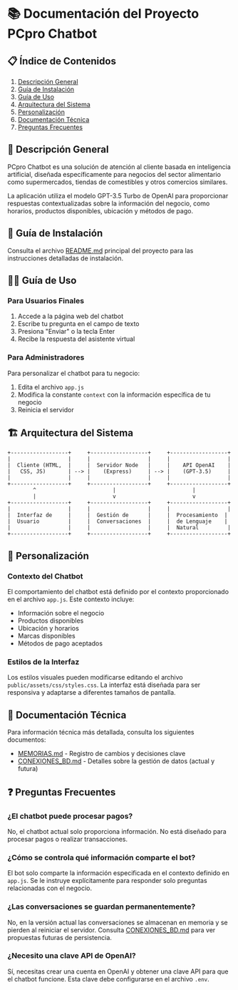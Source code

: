 # 📚 Documentación del Proyecto PCpro Chatbot

## 📋 Índice de Contenidos

1. [Descripción General](#descripción-general)
2. [Guía de Instalación](#guía-de-instalación)
3. [Guía de Uso](#guía-de-uso)
4. [Arquitectura del Sistema](#arquitectura-del-sistema)
5. [Personalización](#personalización)
6. [Documentación Técnica](#documentación-técnica)
7. [Preguntas Frecuentes](#preguntas-frecuentes)

## 📝 Descripción General

PCpro Chatbot es una solución de atención al cliente basada en inteligencia artificial, diseñada específicamente para negocios del sector alimentario como supermercados, tiendas de comestibles y otros comercios similares.

La aplicación utiliza el modelo GPT-3.5 Turbo de OpenAI para proporcionar respuestas contextualizadas sobre la información del negocio, como horarios, productos disponibles, ubicación y métodos de pago.

## 🚀 Guía de Instalación

Consulta el archivo [README.md](../README.md) principal del proyecto para las instrucciones detalladas de instalación.

## 👨‍💻 Guía de Uso

### Para Usuarios Finales

1. Accede a la página web del chatbot
2. Escribe tu pregunta en el campo de texto
3. Presiona "Enviar" o la tecla Enter
4. Recibe la respuesta del asistente virtual

### Para Administradores

Para personalizar el chatbot para tu negocio:

1. Edita el archivo `app.js`
2. Modifica la constante `context` con la información específica de tu negocio
3. Reinicia el servidor

## 🏗️ Arquitectura del Sistema

```
+------------------+     +------------------+     +------------------+
|                  |     |                  |     |                  |
|  Cliente (HTML,  |     |  Servidor Node   |     |    API OpenAI    |
|   CSS, JS)       | --> |    (Express)     | --> |    (GPT-3.5)     |
|                  |     |                  |     |                  |
+------------------+     +------------------+     +------------------+
        ^                        |                        |
        |                        v                        v
+------------------+     +------------------+     +------------------+
|                  |     |                  |     |                  |
|  Interfaz de     |     |  Gestión de      |     |  Procesamiento  |
|  Usuario         |     |  Conversaciones  |     |  de Lenguaje    |
|                  |     |                  |     |  Natural         |
+------------------+     +------------------+     +------------------+
```

## 🔄 Personalización

### Contexto del Chatbot

El comportamiento del chatbot está definido por el contexto proporcionado en el archivo `app.js`. Este contexto incluye:

- Información sobre el negocio
- Productos disponibles
- Ubicación y horarios
- Marcas disponibles
- Métodos de pago aceptados

### Estilos de la Interfaz

Los estilos visuales pueden modificarse editando el archivo `public/assets/css/styles.css`. La interfaz está diseñada para ser responsiva y adaptarse a diferentes tamaños de pantalla.

## 📘 Documentación Técnica

Para información técnica más detallada, consulta los siguientes documentos:

- [MEMORIAS.md](./MEMORIAS.md) - Registro de cambios y decisiones clave
- [CONEXIONES_BD.md](./CONEXIONES_BD.md) - Detalles sobre la gestión de datos (actual y futura)

## ❓ Preguntas Frecuentes

### ¿El chatbot puede procesar pagos?
No, el chatbot actual solo proporciona información. No está diseñado para procesar pagos o realizar transacciones.

### ¿Cómo se controla qué información comparte el bot?
El bot solo comparte la información especificada en el contexto definido en `app.js`. Se le instruye explícitamente para responder solo preguntas relacionadas con el negocio.

### ¿Las conversaciones se guardan permanentemente?
No, en la versión actual las conversaciones se almacenan en memoria y se pierden al reiniciar el servidor. Consulta [CONEXIONES_BD.md](./CONEXIONES_BD.md) para ver propuestas futuras de persistencia.

### ¿Necesito una clave API de OpenAI?
Sí, necesitas crear una cuenta en OpenAI y obtener una clave API para que el chatbot funcione. Esta clave debe configurarse en el archivo `.env`. 